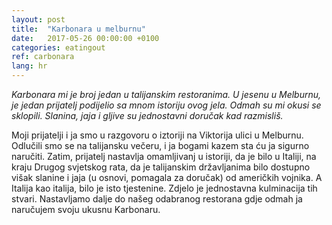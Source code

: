 ```yaml
---
layout: post
title:  "Karbonara u melburnu"
date:   2017-05-26 00:00:00 +0100
categories: eatingout
ref: carbonara
lang: hr
---
```


*Karbonara mi je broj jedan u talijanskim restoranima. U jesenu u Melburnu, je jedan prijatelj podijelio sa mnom istoriju ovog jela. Odmah su mi okusi se sklopili. Slanina, jaja i gljive su jednostavni doručak kad razmisliš.*

Moji prijatelji i ja smo u razgovoru o iztoriji na Viktorija ulici u Melburnu. Odlučili smo se na talijansku večeru, i ja bogami kazem sta ću ja sigurno naručiti. Zatim, prijatelj nastavlja omamljivanј u istoriji, da je bilo u Italiji, na kraju Drugog svjetskog rata, da je talijanskim državljanima bilo dostupno višak slanine i jaja (u osnovi, pomagala za doručak) od američkih vojnika. A Italija kao italija, bilo je isto tjestenine. Zdjelo je jednostavna kulminacija tih stvari. Nastavljamo dalje do našeg odabranog restorana gdje odmah ja naručujem svoju ukusnu Karbonaru.